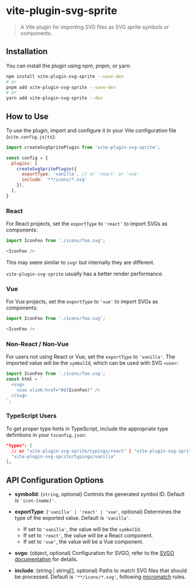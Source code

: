 # vite-plugin-svg-sprite

> A Vite plugin for importing SVG files as SVG sprite symbols or components.

## Installation

You can install the plugin using npm, pnpm, or yarn:

```bash
npm install vite-plugin-svg-sprite --save-dev
# or
pnpm add vite-plugin-svg-sprite --save-dev
# or
yarn add vite-plugin-svg-sprite --dev
```

## How to Use

To use the plugin, import and configure it in your Vite configuration file (`vite.config.js|ts`):

```javascript
import createSvgSpritePlugin from 'vite-plugin-svg-sprite';

const config = {
  plugins: [
    createSvgSpritePlugin({
      exportType: 'vanilla', // or 'react' or 'vue'
      include: '**/icons/*.svg'
    }),
  ],
}
```

### React

For React projects, set the `exportType` to `'react'` to import SVGs as components:

```javascript
import IconFoo from './icons/foo.svg';

<IconFoo />
```

This may seem similar to `svgr` but internally they are different.

`vite-plugin-svg-sprite` usually has a better render performance.

### Vue

For Vue projects, set the `exportType` to `'vue'` to import SVGs as components:

```javascript
import IconFoo from './icons/foo.svg';

<IconFoo />
```

### Non-React / Non-Vue

For users not using React or Vue, set the `exportType` to `'vanilla'`. The imported value will be the `symbolId`, which can be used with SVG `<use>`:

```javascript
import IconFoo from './icons/foo.svg';
const html = `
  <svg>
    <use xlink:href="#${IconFoo}" />
  </svg>
`;
```

### TypeScript Users

To get proper type hints in TypeScript, include the appropriate type definitions in your `tsconfig.json`:

```json
"types": [
  // or "vite-plugin-svg-sprite/typings/react" | "vite-plugin-svg-sprite/typings/vue"
  "vite-plugin-svg-sprite/typings/vanilla"
],
```

## API Configuration Options

- **symbolId**: (`string`, optional) Controls the generated symbol ID. Default is `'icon-[name]'`.

- **exportType**: (`'vanilla' | 'react' | 'vue'`, optional) Determines the type of the exported value. Default is `'vanilla'`. 
  - If set to `'vanilla'`, the value will be the `symbolId`.
  - If set to `'react'`, the value will be a React component.
  - If set to `'vue'`, the value will be a Vue component.

- **svgo**: (object, optional) Configuration for SVGO, refer to the [SVGO documentation](https://github.com/svg/svgo) for details.

- **include**: (string | string[], optional) Paths to match SVG files that should be processed. Default is `'**/icons/*.svg'`, following [micromatch](https://github.com/micromatch/micromatch) rules.
